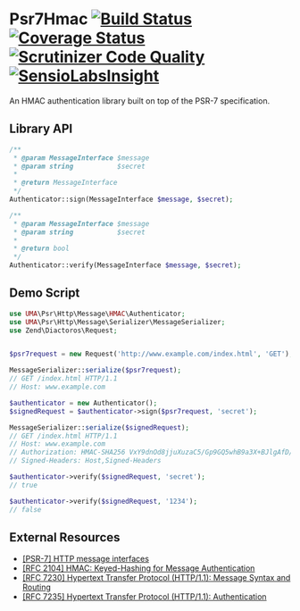 # Psr7Hmac [![Build Status](https://travis-ci.org/1ma/Psr7Hmac.svg?branch=master)](https://travis-ci.org/1ma/Psr7Hmac) [![Coverage Status](https://coveralls.io/repos/github/1ma/Psr7Hmac/badge.svg?branch=master)](https://coveralls.io/github/1ma/Psr7Hmac?branch=master&bust=1) [![Scrutinizer Code Quality](https://scrutinizer-ci.com/g/1ma/Psr7Hmac/badges/quality-score.png?b=master)](https://scrutinizer-ci.com/g/1ma/Psr7Hmac/?branch=master) [![SensioLabsInsight](https://insight.sensiolabs.com/projects/8c7c772a-5819-426d-bef9-eb9f2b4a3102/mini.png)](https://insight.sensiolabs.com/projects/8c7c772a-5819-426d-bef9-eb9f2b4a3102)

An HMAC authentication library built on top of the PSR-7 specification.

## Library API

```php
/**
 * @param MessageInterface $message
 * @param string           $secret
 *
 * @return MessageInterface
 */
Authenticator::sign(MessageInterface $message, $secret);

/**
 * @param MessageInterface $message
 * @param string           $secret
 *
 * @return bool
 */
Authenticator::verify(MessageInterface $message, $secret);
```


## Demo Script

```php
use UMA\Psr\Http\Message\HMAC\Authenticator;
use UMA\Psr\Http\Message\Serializer\MessageSerializer;
use Zend\Diactoros\Request;


$psr7request = new Request('http://www.example.com/index.html', 'GET');

MessageSerializer::serialize($psr7request);
// GET /index.html HTTP/1.1
// Host: www.example.com

$authenticator = new Authenticator();
$signedRequest = $authenticator->sign($psr7request, 'secret');

MessageSerializer::serialize($signedRequest);
// GET /index.html HTTP/1.1
// Host: www.example.com
// Authorization: HMAC-SHA256 VxY9dnOd8jjuXuzaC5/Gp9GQ5whB9a3X+BJlgAfD/7g=
// Signed-Headers: Host,Signed-Headers

$authenticator->verify($signedRequest, 'secret');
// true

$authenticator->verify($signedRequest, '1234');
// false
```


## External Resources

* [[PSR-7] HTTP message interfaces](http://www.php-fig.org/psr/psr-7/)
* [[RFC 2104] HMAC: Keyed-Hashing for Message Authentication](https://tools.ietf.org/rfc/rfc2104.txt)
* [[RFC 7230] Hypertext Transfer Protocol (HTTP/1.1): Message Syntax and Routing](https://tools.ietf.org/rfc/rfc7230.txt)
* [[RFC 7235] Hypertext Transfer Protocol (HTTP/1.1): Authentication](https://tools.ietf.org/rfc/rfc7235.txt)
